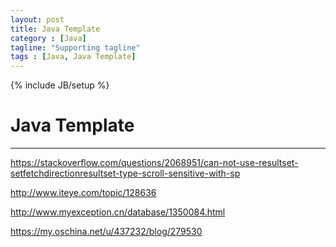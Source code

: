 ```yaml
---
layout: post
title: Java Template
category : [Java]
tagline: "Supporting tagline"
tags : [Java, Java Template]
---
```

{% include JB/setup %}
# Java Template
---

https://stackoverflow.com/questions/2068951/can-not-use-resultset-setfetchdirectionresultset-type-scroll-sensitive-with-sp

http://www.iteye.com/topic/128636

http://www.myexception.cn/database/1350084.html

https://my.oschina.net/u/437232/blog/279530

<!--break-->


